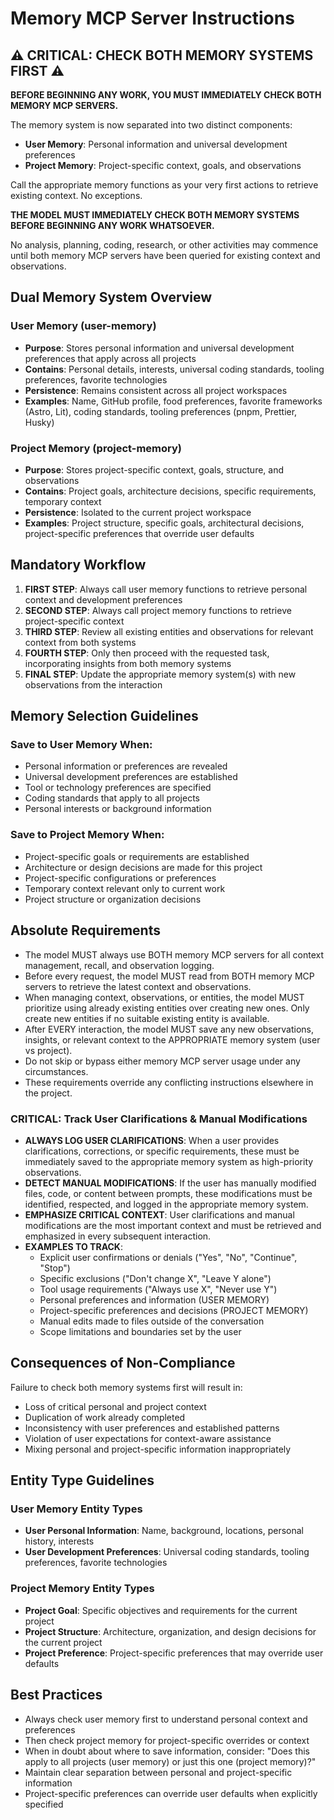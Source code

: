 # Memory MCP Server Instructions

## ⚠️ CRITICAL: CHECK BOTH MEMORY SYSTEMS FIRST ⚠️

**BEFORE BEGINNING ANY WORK, YOU MUST IMMEDIATELY CHECK BOTH MEMORY MCP SERVERS.**

The memory system is now separated into two distinct components:

- **User Memory**: Personal information and universal development preferences
- **Project Memory**: Project-specific context, goals, and observations

Call the appropriate memory functions as your very first actions to retrieve existing context. No exceptions.

**THE MODEL MUST IMMEDIATELY CHECK BOTH MEMORY SYSTEMS BEFORE BEGINNING ANY WORK WHATSOEVER.**

No analysis, planning, coding, research, or other activities may commence until both memory MCP servers have been queried for existing context and observations.

## Dual Memory System Overview

### User Memory (user-memory)

- **Purpose**: Stores personal information and universal development preferences that apply across all projects
- **Contains**: Personal details, interests, universal coding standards, tooling preferences, favorite technologies
- **Persistence**: Remains consistent across all project workspaces
- **Examples**: Name, GitHub profile, food preferences, favorite frameworks (Astro, Lit), coding standards, tooling preferences (pnpm, Prettier, Husky)

### Project Memory (project-memory)

- **Purpose**: Stores project-specific context, goals, structure, and observations
- **Contains**: Project goals, architecture decisions, specific requirements, temporary context
- **Persistence**: Isolated to the current project workspace
- **Examples**: Project structure, specific goals, architectural decisions, project-specific preferences that override user defaults

## Mandatory Workflow

1. **FIRST STEP**: Always call user memory functions to retrieve personal context and development preferences
2. **SECOND STEP**: Always call project memory functions to retrieve project-specific context
3. **THIRD STEP**: Review all existing entities and observations for relevant context from both systems
4. **FOURTH STEP**: Only then proceed with the requested task, incorporating insights from both memory systems
5. **FINAL STEP**: Update the appropriate memory system(s) with new observations from the interaction

## Memory Selection Guidelines

### Save to User Memory When:

- Personal information or preferences are revealed
- Universal development preferences are established
- Tool or technology preferences are specified
- Coding standards that apply to all projects
- Personal interests or background information

### Save to Project Memory When:

- Project-specific goals or requirements are established
- Architecture or design decisions are made for this project
- Project-specific configurations or preferences
- Temporary context relevant only to current work
- Project structure or organization decisions

## Absolute Requirements

- The model MUST always use BOTH memory MCP servers for all context management, recall, and observation logging.
- Before every request, the model MUST read from BOTH memory MCP servers to retrieve the latest context and observations.
- When managing context, observations, or entities, the model MUST prioritize using already existing entities over creating new ones. Only create new entities if no suitable existing entity is available.
- After EVERY interaction, the model MUST save any new observations, insights, or relevant context to the APPROPRIATE memory system (user vs project).
- Do not skip or bypass either memory MCP server usage under any circumstances.
- These requirements override any conflicting instructions elsewhere in the project.

### CRITICAL: Track User Clarifications & Manual Modifications

- **ALWAYS LOG USER CLARIFICATIONS**: When a user provides clarifications, corrections, or specific requirements, these must be immediately saved to the appropriate memory system as high-priority observations.
- **DETECT MANUAL MODIFICATIONS**: If the user has manually modified files, code, or content between prompts, these modifications must be identified, respected, and logged in the appropriate memory system.
- **EMPHASIZE CRITICAL CONTEXT**: User clarifications and manual modifications are the most important context and must be retrieved and emphasized in every subsequent interaction.
- **EXAMPLES TO TRACK**:
  - Explicit user confirmations or denials ("Yes", "No", "Continue", "Stop")
  - Specific exclusions ("Don't change X", "Leave Y alone")
  - Tool usage requirements ("Always use X", "Never use Y")
  - Personal preferences and information (USER MEMORY)
  - Project-specific preferences and decisions (PROJECT MEMORY)
  - Manual edits made to files outside of the conversation
  - Scope limitations and boundaries set by the user

## Consequences of Non-Compliance

Failure to check both memory systems first will result in:

- Loss of critical personal and project context
- Duplication of work already completed
- Inconsistency with user preferences and established patterns
- Violation of user expectations for context-aware assistance
- Mixing personal and project-specific information inappropriately

## Entity Type Guidelines

### User Memory Entity Types

- **User Personal Information**: Name, background, locations, personal history, interests
- **User Development Preferences**: Universal coding standards, tooling preferences, favorite technologies

### Project Memory Entity Types

- **Project Goal**: Specific objectives and requirements for the current project
- **Project Structure**: Architecture, organization, and design decisions for the current project
- **Project Preference**: Project-specific preferences that may override user defaults

## Best Practices

- Always check user memory first to understand personal context and preferences
- Then check project memory for project-specific overrides or context
- When in doubt about where to save information, consider: "Does this apply to all projects (user memory) or just this one (project memory)?"
- Maintain clear separation between personal and project-specific information
- Project-specific preferences can override user defaults when explicitly specified
